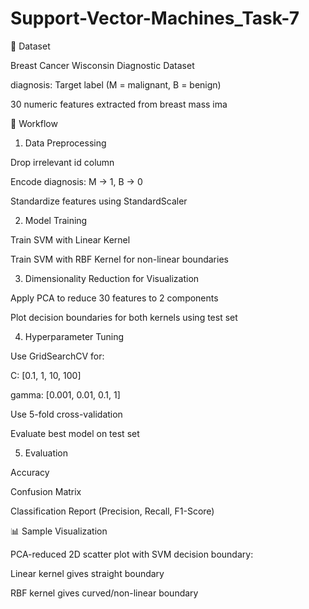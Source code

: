 # Support-Vector-Machines_Task-7

📌 Dataset

Breast Cancer Wisconsin Diagnostic Dataset

diagnosis: Target label (M = malignant, B = benign)

30 numeric features extracted from breast mass ima

🧪 Workflow

1. Data Preprocessing

  Drop irrelevant id column

  Encode diagnosis: M → 1, B → 0

  Standardize features using StandardScaler

2. Model Training
   
Train SVM with Linear Kernel

Train SVM with RBF Kernel for non-linear boundaries

3. Dimensionality Reduction for Visualization
   
Apply PCA to reduce 30 features to 2 components

Plot decision boundaries for both kernels using test set

4. Hyperparameter Tuning
   
Use GridSearchCV for:

C: [0.1, 1, 10, 100]

gamma: [0.001, 0.01, 0.1, 1]

Use 5-fold cross-validation

Evaluate best model on test set

5. Evaluation
   
Accuracy

Confusion Matrix

Classification Report (Precision, Recall, F1-Score)


📊 Sample Visualization

PCA-reduced 2D scatter plot with SVM decision boundary:

Linear kernel gives straight boundary

RBF kernel gives curved/non-linear boundary


